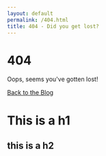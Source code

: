 ```yaml
---
layout: default
permalink: /404.html
title: 404 - Did you get lost?
---
```

<div class="center">
   <h1>
    404
  </h1>
  <p>
    Oops, seems you've gotten lost!
  </p>
  <a href="/" class="button">
    Back to the Blog
  </a>
</div>

# This is a h1 

## this is a h2
